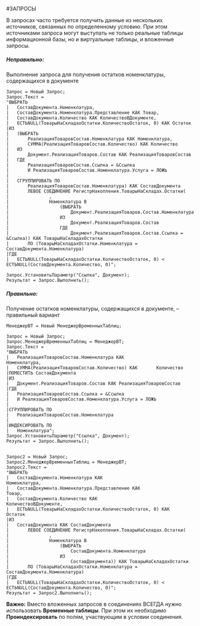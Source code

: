 #ЗАПРОСЫ 

В запросах часто требуется получить данные из нескольких источников, связанных по определенному условию. При этом источниками запроса могут выступать не только реальные таблицы информационной базы, но и виртуальные таблицы, и вложенные запросы.

##### Неправильно:
Выполнение запроса для получения остатков номенклатуры, содержащихся в документе
```bsl
Запрос = Новый Запрос;
Запрос.Текст =
"ВЫБРАТЬ
|	СоставДокумента.Номенклатура,
|	СоставДокумента.Номенклатура.Представление КАК Товар,
|	СоставДокумента.Количество КАК КоличествоВДокументе,
|	ЕСТЬNULL(ТоварыНаСкладахОстатки.КоличествоОстаток, 0) КАК Остаток
|ИЗ
|	(ВЫБРАТЬ
|		РеализацияТоваровСостав.Номенклатура КАК Номенклатура,
|		СУММА(РеализацияТоваровСостав.Количество) КАК Количество
|	ИЗ
|		Документ.РеализацияТоваров.Состав КАК РеализацияТоваровСостав
|	ГДЕ
|		РеализацияТоваровСостав.Ссылка = &Ссылка
|		И РеализацияТоваровСостав.Номенклатура.Услуга = ЛОЖЬ
|	
|	СГРУППИРОВАТЬ ПО
|		РеализацияТоваровСостав.Номенклатура) КАК СоставДокумента
|		ЛЕВОЕ СОЕДИНЕНИЕ РегистрНакопления.ТоварыНаСкладах.Остатки(
|				,
|				Номенклатура В
|					(ВЫБРАТЬ
|						Документ.РеализацияТоваров.Состав.Номенклатура
|					ИЗ
|						Документ.РеализацияТоваров.Состав
|					ГДЕ
|						Документ.РеализацияТоваров.Состав.Ссылка = &Ссылка)) КАК ТоварыНаСкладахОстатки
|		ПО (ТоварыНаСкладахОстатки.Номенклатура = СоставДокумента.Номенклатура)
|ГДЕ
|	ЕСТЬNULL(ТоварыНаСкладахОстатки.КоличествоОстаток, 0) < ЕСТЬNULL(СоставДокумента.Количество, 0)";

Запрос.УстановитьПараметр("Ссылка", Документ);
Результат = Запрос.Выполнить();
```
##### Правильно:
Получение остатков номенклатуры, содержащихся в документе, – правильный вариант
```bsl
МенеджерВТ = Новый МенеджерВременныхТаблиц;

Запрос = Новый Запрос;
Запрос.МенеджерВременныхТаблиц = МенеджерВТ;
Запрос.Текст =
"ВЫБРАТЬ
|	РеализацияТоваровСостав.Номенклатура КАК				Номенклатура,
|	СУММА(РеализацияТоваровСостав.Количество) КАК		Количество
|ПОМЕСТИТЬ СоставДокумента
|ИЗ
|	Документ.РеализацияТоваров.Состав КАК РеализацияТоваровСостав
|ГДЕ
|	РеализацияТоваровСостав.Ссылка = &Ссылка
|	И РеализацияТоваровСостав.Номенклатура.Услуга = ЛОЖЬ
|
|СГРУППИРОВАТЬ ПО
|	РеализацияТоваровСостав.Номенклатура
|
|ИНДЕКСИРОВАТЬ ПО
|	Номенклатура";
Запрос.УстановитьПараметр("Ссылка", Документ);
Результат = Запрос.Выполнить();


Запрос2 = Новый Запрос;
Запрос2.МенеджерВременныхТаблиц = МенеджерВТ;
Запрос2.Текст =
"ВЫБРАТЬ
|	СоставДокумента.Номенклатура КАК												Номенклатура,
|	СоставДокумента.Номенклатура.Представление КАК						Товар,
|	СоставДокумента.Количество КАК													КоличествоВДокументе,
|	ЕСТЬNULL(ТоварыНаСкладахОстатки.КоличествоОстаток, 0) КАК	Остаток
|ИЗ
|	СоставДокумента КАК СоставДокумента
|		ЛЕВОЕ СОЕДИНЕНИЕ РегистрНакопления.ТоварыНаСкладах.Остатки(
|				,
|				Номенклатура В
|					(ВЫБРАТЬ
|						СоставДокумента.Номенклатура
|					ИЗ
|						СоставДокумента)) КАК ТоварыНаСкладахОстатки
|		ПО (ТоварыНаСкладахОстатки.Номенклатура = СоставДокумента.Номенклатура)
|ГДЕ
|	ЕСТЬNULL(ТоварыНаСкладахОстатки.КоличествоОстаток, 0) < ЕСТЬNULL(СоставДокумента.Количество, 0)";
Результат = Запрос2.Выполнить();
```
**Важно:** Вместо вложенных запросов в соединениях ВСЕГДА нужно использовать **Временные таблицы**. 
При этом их необходимо **Проиндексировать** по полям, участвующим в условии соединения.